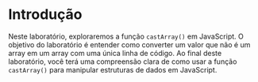 # Introdução

Neste laboratório, exploraremos a função `castArray()` em JavaScript. O objetivo do laboratório é entender como converter um valor que não é um array em um array com uma única linha de código. Ao final deste laboratório, você terá uma compreensão clara de como usar a função `castArray()` para manipular estruturas de dados em JavaScript.
